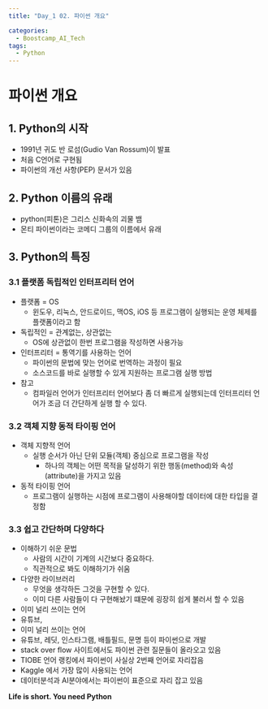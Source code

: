 ```yaml
---
title: "Day_1 02. 파이썬 개요"

categories:
  - Boostcamp_AI_Tech
tags:
  - Python
---
```


# 파이썬 개요

## 1. Python의 시작

- 1991년 귀도 반 로섬(Gudio Van Rossum)이 발표
- 처음 C언어로 구현됨
- 파이썬의 개선 사항(PEP) 문서가 있음


## 2. Python 이름의 유래

- python(피톤)은 그리스 신화속의 괴물 뱀
- 몬티 파이썬이라는 코메디 그룹의 이름에서 유래


## 3. Python의 특징

### 3.1 플랫폼 독립적인 인터프리터 언어

- 플랫폼 = OS
  - 윈도우, 리눅스, 안드로이드, 맥OS, iOS 등 프로그램이 실행되는 운영 체제를 플랫폼이라고 함
- 독립적인 = 관계없는, 상관없는
  - OS에 상관없이 한번 프로그램을 작성하면 사용가능
- 인터프리터 = 통역기를 사용하는 언어
  - 파이썬의 문법에 맞는 언어로 번역하는 과정이 필요
  - 소스코드를 바로 실행할 수 있게 지원하는 프로그램 실행 방법
- 참고
  - 컴파일러 언어가 인터프리터 언어보다 좀 더 빠르게 실행되는데 인터프리터 언어가 조금 더 간단하게 실행 할 수 있다.

### 3.2 객체 지향 동적 타이핑 언어

- 객체 지향적 언어
  - 실행 순서가 아닌 단위 모듈(객체) 중심으로 프로그램을 작성
    - 하나의 객체는 어떤 목적을 달성하기 위한 행동(method)와 속성(attribute)을 가지고 있음
- 동적 타이핑 언어
  - 프로그램이 실행하는 시점에 프로그램이 사용해야할 데이터에 대한 타입을 결정함


### 3.3 쉽고 간단하며 다양하다

- 이해하기 쉬운 문법
  - 사람의 시간이 기계의 시간보다 중요하다.
  - 직관적으로 봐도 이해하기가 쉬움
- 다양한 라이브러리
  - 무엇을 생각하든 그것을 구현할 수 있다.
  - 이미 다른 사람들이 다 구현해놨기 떄문에 굉장히 쉽게 불러서 할 수 있음
- 이미 널리 쓰이는 언어
- 유튜브,
- 이미 널리 쓰이는 언어 
- 유튜브, 레딧, 인스타그램, 배틀필드, 문명 등이 파이썬으로 개발
- stack over flow 사이트에서도 파이썬 관련 질문들이 올라오고 있음
- TIOBE 언어 랭킹에서 파이썬이 사실상 2번째 언어로 자리잡음
- Kaggle 에서 가장 많이 사용되는 언어
- 데이터분석과 AI분야에서는 파이썬이 표준으로 자리 잡고 있음

**Life is short. You need Python**
